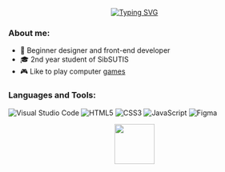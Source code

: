 <p align="center">
  <a href="https://git.io/typing-svg"><img src="https://readme-typing-svg.herokuapp.com?font=Silkscreen&duration=4000&pause=1500&color=8685D9&center=true&vCenter=true&random=false&width=435&lines=Hello%2C+world!" alt="Typing SVG" /></a>
</p>

### About me:
  - 🌱 Beginner designer and front-end developer
  - 🎓 2nd year student of SibSUTIS
  - 🎮 Like to play computer [games](https://steamcommunity.com/id/Minory54/)

### Languages and Tools:
![Visual Studio Code](https://img.shields.io/badge/Visual%20Studio%20Code-0078d7.svg?style=for-the-badge&logo=visual-studio-code&logoColor=white)
![HTML5](https://img.shields.io/badge/html5-%23E34F26.svg?style=for-the-badge&logo=html5&logoColor=white)
![CSS3](https://img.shields.io/badge/css3-%231572B6.svg?style=for-the-badge&logo=css3&logoColor=white)
![JavaScript](https://img.shields.io/badge/javascript-%23323330.svg?style=for-the-badge&logo=javascript&logoColor=%23F7DF1E)
![Figma](https://img.shields.io/badge/figma-%23F24E1E.svg?style=for-the-badge&logo=figma&logoColor=white)

<p align="center"><img src="https://media3.giphy.com/media/v1.Y2lkPTc5MGI3NjExeWxhM3dzc3FpYjZxbWY1bXoycGJ3cXh5Z250NWs4MTZhYzNqNmlnZCZlcD12MV9pbnRlcm5hbF9naWZfYnlfaWQmY3Q9cw/OUSNyRQoAldC5daL43/giphy.gif" width="80"></p>
